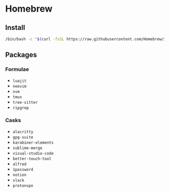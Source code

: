 # Homebrew

## Install

```sh
/bin/bash -c "$(curl -fsSL https://raw.githubusercontent.com/Homebrew/install/HEAD/install.sh)"
```

## Packages

### Formulae

- `luajit`
- `neovim`
- `nvm`
- `tmux`
- `tree-sitter`
- `ripgrep`

### Casks

- `alacritty`
- `gpg-suite`
- `karabiner-elements`
- `sublime-merge`
- `visual-studio-code`
- `better-touch-tool`
- `alfred`
- `1password`
- `notion`
- `slack`
- `protonvpn`
